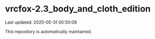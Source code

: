 # vrcfox-2.3_body_and_cloth_edition

Last updated: 2025-05-31 00:50:08

This repository is automatically maintained.
